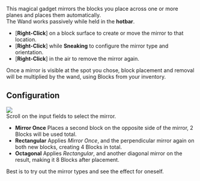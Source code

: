 This magical gadget mirrors the blocks you place across one or more planes and places them automatically.  
The Wand works passively while held in the **hotbar**.

* [**Right-Click**] on a block surface to create or move the mirror to that location.
* [**Right-Click**] while **Sneaking** to configure the mirror type and orientation.
* [**Right-Click**] in the air to remove the mirror again.

Once a mirror is visible at the spot you chose, block placement and removal will be multiplied by the wand, using Blocks from your inventory.

## Configuration
![](https://i.imgur.com/rRtr4p5.png)  
Scroll on the input fields to select the mirror.
* **Mirror Once** Places a second block on the opposite side of the mirror, 2 Blocks will be used total.
* **Rectangular** Applies _Mirror Once_, and the perpendicular mirror again on both new blocks, creating 4 Blocks in total.
* **Octagonal** Applies _Rectangular_, and another diagonal mirror on the result, making it 8 Blocks after placement.

Best is to try out the mirror types and see the effect for oneself. 